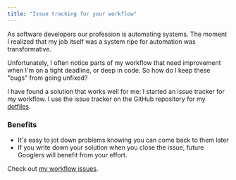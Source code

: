 ```yaml
---
title: "Issue tracking for your workflow"
---
```


As software developers our profession is automating systems. The moment
I realized that my job itself was a system ripe for automation was
transformative.

Unfortunately, I often notice parts of my workflow that need improvement when I'm on
a tight deadline, or deep in code. So how do I keep these "bugs" from going
unfixed?

I have found a solution that works well for me: I started an issue tracker for
my workflow. I use the issue tracker on the GitHub repository for my
[dotfiles](https://github.com/captbaritone/dotfiles).

### Benefits

- It's easy to jot down problems knowing you can come back to them later
- If you write down your solution when you close the issue, future Googlers
  will benefit from your effort.

Check out [my workflow issues](https://github.com/captbaritone/dotfiles/issues?state=open).
